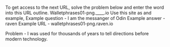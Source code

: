 To get access to the next URL, solve the problem below and enter the word into this URL outline. Walletphrases01-png.____.io 
Use this site as and example,
Example question - I am the messanger of Odin
Example answer - raven
Example URL - walletphrases01-png.raven.io


Problem - I was used for thousands of years to tell directions before modern technology.
